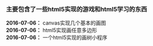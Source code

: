 ### **主要包含了一些html5实现的游戏和html5学习的东西** ###

**2016-07-06：**  canvas实现几个基本的画图<br>
**2016-07-06：**  html5实现画任意多边形<br>
**2016-07-06：**  一个html5实现的画树小程序<br>

